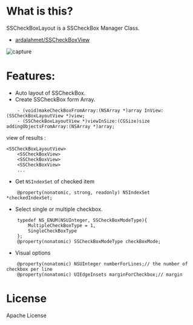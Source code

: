 # What is this?

SSCheckBoxLayout is a SSCheckBox Manager Class.

* [ardalahmet/SSCheckBoxView](https://github.com/ardalahmet/SSCheckBoxView "ardalahmet/SSCheckBoxView")

![capture](http://i.imgur.com/WHxAb.png)

# Features:

* Auto layout of SSCheckBox.
* Create SSCheckBox form Array.

``` objc
    - (void)makeCheckBoxFromArray:(NSArray *)array InView:(SSCheckBoxLayoutView *)view;
    - (SSCheckBoxLayoutView *)viewInSize:(CGSize)size addingObjectsFromArray:(NSArray *)array;
```

view of results :

    <SSCheckBoxLayoutView>
        <SSCheckBoxView>
        <SSCheckBoxView>
        <SSCheckBoxView>
        ...

* Get `NSIndexSet` of checked item

``` objc
    @property(nonatomic, strong, readonly) NSIndexSet *checkedIndexSet;
```

* Select single or multiple checkbox.

``` objc
    typedef NS_ENUM(NSUInteger, SSCheckBoxModeType){
        MultipleCheckBoxType = 1,
        SingleCheckBoxType
    };
    @property(nonatomic) SSCheckBoxModeType checkBoxMode;
```

* Visual options

``` objc
    @property(nonatomic) NSUInteger numberForLines;// the number of checkbox per line
    @property(nonatomic) UIEdgeInsets marginForCheckbox;// margin
```

# License

 Apache License